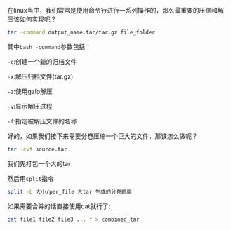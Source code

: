 在linux当中，我们常常是使用命令行进行一系列操作的，那么最重要的压缩和解压该如何实现呢？

```bash
tar -command output_name.tar/tar.gz file_folder
```

其中```bash -command```参数包括：

```-c```:创建一个新的归档文件

```-x```:解压归档文件(tar.gz)

```-z```:使用gzip解压

```-v```:显示解压过程

```-f```:指定被解压文件的名称

好的，如果我们接下来需要分卷压缩一个巨大的文件，那该怎么做呢？

```bash
tar -cvf source.tar
```

我们先打包一个大的tar

然后用```split```指令

```bash
split -b 大小/per_file 大tar 生成的分卷前缀
```

如果需要合并的话直接使用cat就行了:

```bash
cat file1 file2 file3 ... * > combined_tar
```